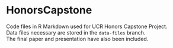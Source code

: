# HonorsCapstone
Code files in R Markdown used for UCR Honors Capstone Project.\
Data files necessary are stored in the `data-files` branch. \
The final paper and presentation have also been included.
